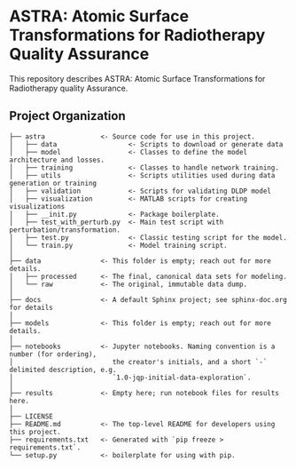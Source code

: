 ASTRA: Atomic Surface Transformations for Radiotherapy Quality Assurance
==============================

This repository describes ASTRA: Atomic Surface Transformations for Radiotherapy quality Assurance.

Project Organization
------------
    
    ├── astra              <- Source code for use in this project.
    │   ├── data                  <- Scripts to download or generate data
    │   ├── model                 <- Classes to define the model architecture and losses.
    │   ├── training              <- Classes to handle network training.
    │   ├── utils                 <- Scripts utilities used during data generation or training
    │   ├── validation            <- Scripts for validating DLDP model
    │   ├── visualization         <- MATLAB scripts for creating visualizations
    │   ├── __init.py             <- Package boilerplate.
    │   ├── test_with_perturb.py  <- Main test script with perturbation/transformation.
    │   ├── test.py               <- Classic testing script for the model.
    │   └── train.py              <- Model training script.
    │
    ├── data               <- This folder is empty; reach out for more details.
    │   ├── processed      <- The final, canonical data sets for modeling.
    │   └── raw            <- The original, immutable data dump.
    │
    ├── docs               <- A default Sphinx project; see sphinx-doc.org for details
    │
    ├── models             <- This folder is empty; reach out for more details.
    │
    ├── notebooks          <- Jupyter notebooks. Naming convention is a number (for ordering),
    │                         the creator's initials, and a short `-` delimited description, e.g.
    │                         `1.0-jqp-initial-data-exploration`.
    │
    ├── results            <- Empty here; run notebook files for results here.
    │
    ├── LICENSE
    ├── README.md          <- The top-level README for developers using this project.
    ├── requirements.txt   <- Generated with `pip freeze > requirements.txt`.
    └── setup.py           <- boilerplate for using with pip.
